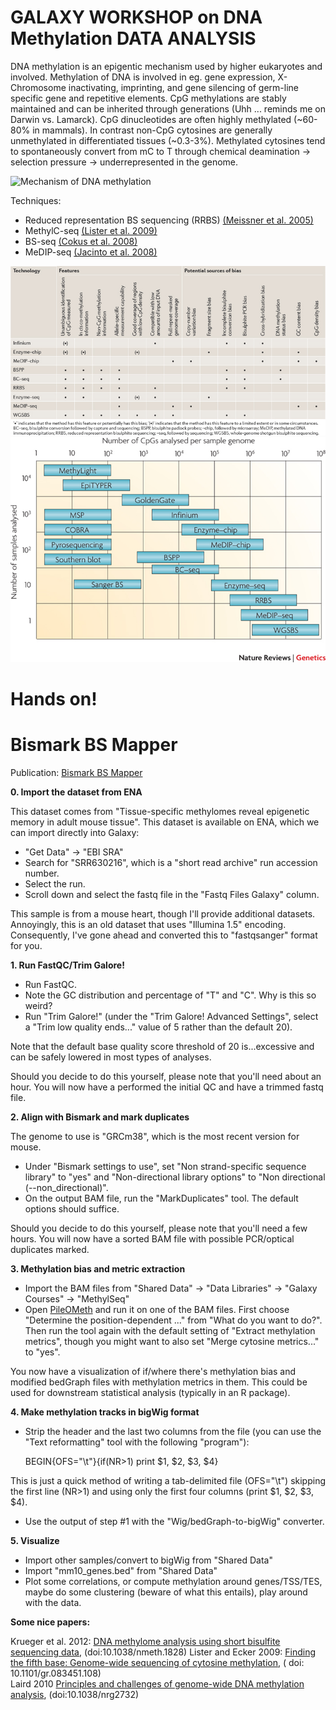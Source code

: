 # GALAXY WORKSHOP on DNA Methylation DATA ANALYSIS

DNA methylation is an epigentic mechanism used by higher eukaryotes and involved. Methylation of DNA is involved in eg. gene expression, X-Chromosome inactivating, imprinting, and gene silencing of germ-line specific gene and repetitive elements. CpG methylations are stably maintained and can be inherited through generations (Uhh ... reminds me on Darwin vs. Lamarck). CpG dinucleotides are often highly methylated (~60-80% in mammals). In contrast non-CpG cytosines are generally unmethylated in differentiated tissues (~0.3-3%). Methylated cytosines tend to spontaneously convert from mC to T through chemical deamination -> selection pressure -> underrepresented in the genome.  


![Mechanism of DNA methylation](http://cerch.org/wp-content/uploads/2011/02/DNA-methylation-image.jpg)

Techniques:

- Reduced representation BS sequencing (RRBS) [(Meissner et al. 2005)](http://nar.oxfordjournals.org/content/33/18/5868.long)
- MethylC-seq [(Lister et al. 2009)](http://www.nature.com/nature/journal/v462/n7271/full/nature08514.html)
- BS-seq [(Cokus et al. 2008)](http://www.nature.com/nature/journal/v452/n7184/full/nature06745.html)
- MeDIP-seq [(Jacinto et al. 2008)](http://www.biotechniques.com/BiotechniquesJournal/2008/January/Methyl-DNA-immunoprecipitation-MeDIP-Hunting-down-the-DNA-methylome/biotechniques-44645.html)  

![Table_Methylation](https://github.com/bgruening/presentations/raw/master/shared/resources/img/Table_Methylation.jpg)
![Barchart_Methaylation](https://github.com/bgruening/presentations/raw/master/shared/resources/img/BarChart_Methylation.jpg)


# Hands on!  
# Bismark BS Mapper  

Publication: [Bismark BS Mapper](http://bioinformatics.oxfordjournals.org/content/27/11/1571.long)

**0. Import the dataset from ENA**

This dataset comes from "Tissue-specific methylomes reveal epigenetic memory in adult mouse tissue". This dataset is available on ENA, which we can import directly into Galaxy: 

- "Get Data" -> "EBI SRA"
- Search for "SRR630216", which is a "short read archive" run accession number.
- Select the run.
- Scroll down and select the fastq file in the "Fastq Files Galaxy" column.



This sample is from a mouse heart, though I'll provide additional datasets. Annoyingly, this is an old dataset that uses "Illumina 1.5" encoding. Consequently, I've gone ahead and converted this to "fastqsanger" format for you.

**1. Run FastQC/Trim Galore!**  

- Run FastQC.
- Note the GC distribution and percentage of "T" and "C". Why is this so weird?
- Run "Trim Galore!" (under the "Trim Galore! Advanced Settings", select a "Trim low quality ends..." value of 5 rather than the default 20).

Note that the default base quality score threshold of 20 is...excessive and can be safely lowered in most types of analyses.

Should you decide to do this yourself, please note that you'll need about an hour. You will now have a performed the initial QC and have a trimmed fastq file.


**2. Align with Bismark and mark duplicates**

The genome to use is "GRCm38", which is the most recent version for mouse.
- Under "Bismark settings to use", set "Non strand-specific sequence library" to "yes" and "Non-directional library options" to "Non directional (--non_directional)".
- On the output BAM file, run the "MarkDuplicates" tool. The default options should suffice.

Should you decide to do this yourself, please note that you'll need a few hours. You will now have a sorted BAM file with possible PCR/optical duplicates marked.

**3. Methylation bias and metric extraction**

- Import the BAM files from "Shared Data" -> "Data Libraries" -> "Galaxy Courses" -> "MethylSeq"
- Open [PileOMeth](https://github.com/dpryan79/PileOMeth) and run it on one of the BAM files. First choose "Determine the position-dependent ..." from "What do you want to do?". Then run the tool again with the default setting of "Extract methylation metrics", though you might want to also set "Merge cytosine metrics..." to "yes".

You now have a visualization of if/where there's methylation bias and modified bedGraph files with methylation metrics in them. This could be used for downstream statistical analysis (typically in an R package).

**4. Make methylation tracks in bigWig format**

- Strip the header and the last two columns from the file (you can use the "Text reformatting" tool with the following "program"):

    BEGIN{OFS="\t"}{if(NR>1) print $1, $2, $3, $4}

This is just a quick method of writing a tab-delimited file (OFS="\t") skipping the first line (NR>1) and using only the first four columns (print $1, $2, $3, $4).
- Use the output of step #1 with the "Wig/bedGraph-to-bigWig" converter.  

**5. Visualize**

- Import other samples/convert to bigWig from "Shared Data"
- Import "mm10_genes.bed" from "Shared Data"
- Plot some correlations, or compute methylation around genes/TSS/TES, maybe do some clustering (beware of what this entails), play around with the data.


**Some nice papers:**

Krueger et al. 2012: [DNA methylome analysis using short bisulfite sequencing data](http://www.nature.com/nmeth/journal/v9/n2/abs/nmeth.1828.html), (doi:10.1038/nmeth.1828)
Lister and Ecker 2009: [Finding the fifth base: Genome-wide sequencing of cytosine methylation](http://genome.cshlp.org/content/19/6/959.long), ( doi: 10.1101/gr.083451.108)  
Laird 2010 [Principles and challenges of genome-wide DNA methylation analysis](http://www.nature.com/nrg/journal/v11/n3/full/nrg2732.html), (doi:10.1038/nrg2732)
